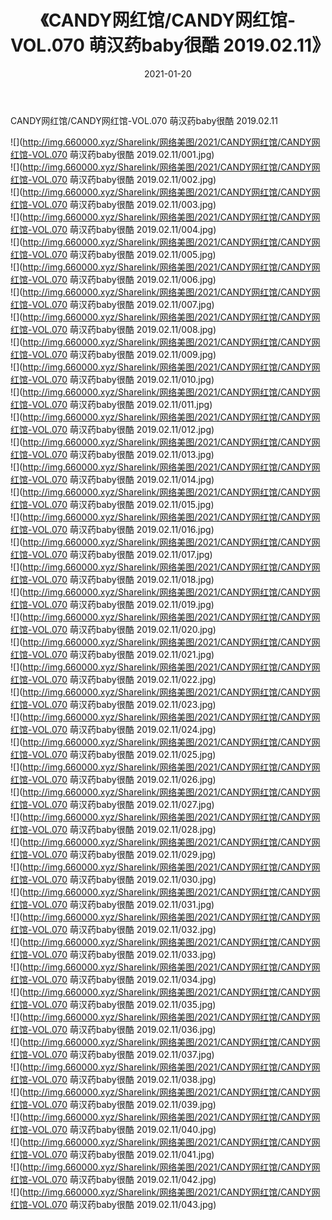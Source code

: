 ﻿---
layout: post
title:  《CANDY网红馆/CANDY网红馆-VOL.070 萌汉药baby很酷 2019.02.11》
date:   2021-01-20
img: http://img.660000.xyz/Sharelink/网络美图/2021/CANDY网红馆/CANDY网红馆-VOL.070 萌汉药baby很酷 2019.02.11/000.jpg
categories: [美女, 清纯, 唯美]
---

CANDY网红馆/CANDY网红馆-VOL.070 萌汉药baby很酷 2019.02.11

 ![](http://img.660000.xyz/Sharelink/网络美图/2021/CANDY网红馆/CANDY网红馆-VOL.070 萌汉药baby很酷 2019.02.11/001.jpg) <br>![](http://img.660000.xyz/Sharelink/网络美图/2021/CANDY网红馆/CANDY网红馆-VOL.070 萌汉药baby很酷 2019.02.11/002.jpg) <br>![](http://img.660000.xyz/Sharelink/网络美图/2021/CANDY网红馆/CANDY网红馆-VOL.070 萌汉药baby很酷 2019.02.11/003.jpg) <br>![](http://img.660000.xyz/Sharelink/网络美图/2021/CANDY网红馆/CANDY网红馆-VOL.070 萌汉药baby很酷 2019.02.11/004.jpg) <br>![](http://img.660000.xyz/Sharelink/网络美图/2021/CANDY网红馆/CANDY网红馆-VOL.070 萌汉药baby很酷 2019.02.11/005.jpg) <br>![](http://img.660000.xyz/Sharelink/网络美图/2021/CANDY网红馆/CANDY网红馆-VOL.070 萌汉药baby很酷 2019.02.11/006.jpg) <br>![](http://img.660000.xyz/Sharelink/网络美图/2021/CANDY网红馆/CANDY网红馆-VOL.070 萌汉药baby很酷 2019.02.11/007.jpg) <br>![](http://img.660000.xyz/Sharelink/网络美图/2021/CANDY网红馆/CANDY网红馆-VOL.070 萌汉药baby很酷 2019.02.11/008.jpg) <br>![](http://img.660000.xyz/Sharelink/网络美图/2021/CANDY网红馆/CANDY网红馆-VOL.070 萌汉药baby很酷 2019.02.11/009.jpg) <br>![](http://img.660000.xyz/Sharelink/网络美图/2021/CANDY网红馆/CANDY网红馆-VOL.070 萌汉药baby很酷 2019.02.11/010.jpg) <br>![](http://img.660000.xyz/Sharelink/网络美图/2021/CANDY网红馆/CANDY网红馆-VOL.070 萌汉药baby很酷 2019.02.11/011.jpg) <br>![](http://img.660000.xyz/Sharelink/网络美图/2021/CANDY网红馆/CANDY网红馆-VOL.070 萌汉药baby很酷 2019.02.11/012.jpg) <br>![](http://img.660000.xyz/Sharelink/网络美图/2021/CANDY网红馆/CANDY网红馆-VOL.070 萌汉药baby很酷 2019.02.11/013.jpg) <br>![](http://img.660000.xyz/Sharelink/网络美图/2021/CANDY网红馆/CANDY网红馆-VOL.070 萌汉药baby很酷 2019.02.11/014.jpg) <br>![](http://img.660000.xyz/Sharelink/网络美图/2021/CANDY网红馆/CANDY网红馆-VOL.070 萌汉药baby很酷 2019.02.11/015.jpg) <br>![](http://img.660000.xyz/Sharelink/网络美图/2021/CANDY网红馆/CANDY网红馆-VOL.070 萌汉药baby很酷 2019.02.11/016.jpg) <br>![](http://img.660000.xyz/Sharelink/网络美图/2021/CANDY网红馆/CANDY网红馆-VOL.070 萌汉药baby很酷 2019.02.11/017.jpg) <br>![](http://img.660000.xyz/Sharelink/网络美图/2021/CANDY网红馆/CANDY网红馆-VOL.070 萌汉药baby很酷 2019.02.11/018.jpg) <br>![](http://img.660000.xyz/Sharelink/网络美图/2021/CANDY网红馆/CANDY网红馆-VOL.070 萌汉药baby很酷 2019.02.11/019.jpg) <br>![](http://img.660000.xyz/Sharelink/网络美图/2021/CANDY网红馆/CANDY网红馆-VOL.070 萌汉药baby很酷 2019.02.11/020.jpg) <br>![](http://img.660000.xyz/Sharelink/网络美图/2021/CANDY网红馆/CANDY网红馆-VOL.070 萌汉药baby很酷 2019.02.11/021.jpg) <br>![](http://img.660000.xyz/Sharelink/网络美图/2021/CANDY网红馆/CANDY网红馆-VOL.070 萌汉药baby很酷 2019.02.11/022.jpg) <br>![](http://img.660000.xyz/Sharelink/网络美图/2021/CANDY网红馆/CANDY网红馆-VOL.070 萌汉药baby很酷 2019.02.11/023.jpg) <br>![](http://img.660000.xyz/Sharelink/网络美图/2021/CANDY网红馆/CANDY网红馆-VOL.070 萌汉药baby很酷 2019.02.11/024.jpg) <br>![](http://img.660000.xyz/Sharelink/网络美图/2021/CANDY网红馆/CANDY网红馆-VOL.070 萌汉药baby很酷 2019.02.11/025.jpg) <br>![](http://img.660000.xyz/Sharelink/网络美图/2021/CANDY网红馆/CANDY网红馆-VOL.070 萌汉药baby很酷 2019.02.11/026.jpg) <br>![](http://img.660000.xyz/Sharelink/网络美图/2021/CANDY网红馆/CANDY网红馆-VOL.070 萌汉药baby很酷 2019.02.11/027.jpg) <br>![](http://img.660000.xyz/Sharelink/网络美图/2021/CANDY网红馆/CANDY网红馆-VOL.070 萌汉药baby很酷 2019.02.11/028.jpg) <br>![](http://img.660000.xyz/Sharelink/网络美图/2021/CANDY网红馆/CANDY网红馆-VOL.070 萌汉药baby很酷 2019.02.11/029.jpg) <br>![](http://img.660000.xyz/Sharelink/网络美图/2021/CANDY网红馆/CANDY网红馆-VOL.070 萌汉药baby很酷 2019.02.11/030.jpg) <br>![](http://img.660000.xyz/Sharelink/网络美图/2021/CANDY网红馆/CANDY网红馆-VOL.070 萌汉药baby很酷 2019.02.11/031.jpg) <br>![](http://img.660000.xyz/Sharelink/网络美图/2021/CANDY网红馆/CANDY网红馆-VOL.070 萌汉药baby很酷 2019.02.11/032.jpg) <br>![](http://img.660000.xyz/Sharelink/网络美图/2021/CANDY网红馆/CANDY网红馆-VOL.070 萌汉药baby很酷 2019.02.11/033.jpg) <br>![](http://img.660000.xyz/Sharelink/网络美图/2021/CANDY网红馆/CANDY网红馆-VOL.070 萌汉药baby很酷 2019.02.11/034.jpg) <br>![](http://img.660000.xyz/Sharelink/网络美图/2021/CANDY网红馆/CANDY网红馆-VOL.070 萌汉药baby很酷 2019.02.11/035.jpg) <br>![](http://img.660000.xyz/Sharelink/网络美图/2021/CANDY网红馆/CANDY网红馆-VOL.070 萌汉药baby很酷 2019.02.11/036.jpg) <br>![](http://img.660000.xyz/Sharelink/网络美图/2021/CANDY网红馆/CANDY网红馆-VOL.070 萌汉药baby很酷 2019.02.11/037.jpg) <br>![](http://img.660000.xyz/Sharelink/网络美图/2021/CANDY网红馆/CANDY网红馆-VOL.070 萌汉药baby很酷 2019.02.11/038.jpg) <br>![](http://img.660000.xyz/Sharelink/网络美图/2021/CANDY网红馆/CANDY网红馆-VOL.070 萌汉药baby很酷 2019.02.11/039.jpg) <br>![](http://img.660000.xyz/Sharelink/网络美图/2021/CANDY网红馆/CANDY网红馆-VOL.070 萌汉药baby很酷 2019.02.11/040.jpg) <br>![](http://img.660000.xyz/Sharelink/网络美图/2021/CANDY网红馆/CANDY网红馆-VOL.070 萌汉药baby很酷 2019.02.11/041.jpg) <br>![](http://img.660000.xyz/Sharelink/网络美图/2021/CANDY网红馆/CANDY网红馆-VOL.070 萌汉药baby很酷 2019.02.11/042.jpg) <br>![](http://img.660000.xyz/Sharelink/网络美图/2021/CANDY网红馆/CANDY网红馆-VOL.070 萌汉药baby很酷 2019.02.11/043.jpg) <br>